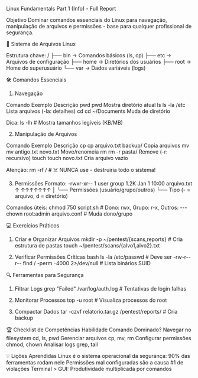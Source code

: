 Linux Fundamentals Part 1 (Info) - Full Report 

Objetivo
Dominar comandos essenciais do Linux para navegação, manipulação de arquivos e permissões - base para qualquer profissional de segurança.

🐧 Sistema de Arquivos Linux

Estrutura chave:
/
├── bin   → Comandos básicos (ls, cp)
├── etc   → Arquivos de configuração
├── home  → Diretórios dos usuários
├── root  → Home do superusuário
└── var   → Dados variáveis (logs)


🛠️ Comandos Essenciais
1. Navegação

Comando			Exemplo			Descrição
pwd			pwd			Mostra diretório atual
ls			ls -la /etc		Lista arquivos (-la: detalhes)
cd			cd ~/Documents		Muda de diretório

Dica:
ls -lh  # Mostra tamanhos legíveis (KB/MB)


2. Manipulação de Arquivos

Comando		Exemplo				Descrição
cp		cp arquivo.txt backup/		Copia arquivos
mv		mv antigo.txt novo.txt		Move/renomeia
rm		rm -r pasta/			Remove (-r: recursivo)
touch		touch novo.txt			Cria arquivo vazio


Atenção:
rm -rf /  # ☠️ NUNCA use - destruiria todo o sistema!


3. Permissões
Formato:
-rwxr-xr-- 1 user group 1.2K Jan 1 10:00 arquivo.txt
 ↑ ↑↑↑↑↑↑↑
 │ └── Permissões (usuário/grupo/outros)
 └── Tipo (- = arquivo, d = diretório)


Comandos úteis:
chmod 750 script.sh  # Dono: rwx, Grupo: r-x, Outros: ---
chown root:admin arquivo.conf  # Muda dono/grupo


💻 Exercícios Práticos

1. Criar e Organizar Arquivos
mkdir -p ~/pentest/{scans,reports}  # Cria estrutura de pastas
touch ~/pentest/scans/{alvo1,alvo2}.txt

2. Verificar Permissões Críticas
bash
ls -la /etc/passwd  # Deve ser -rw-r--r--
find / -perm -4000 2>/dev/null  # Lista binários SUID


🔍 Ferramentas para Segurança
1. Filtrar Logs
grep "Failed" /var/log/auth.log  # Tentativas de login falhas

2. Monitorar Processos
top -u root  # Visualiza processos do root

3. Compactar Dados
tar -czvf relatorio.tar.gz /pentest/reports/  # Cria backup


🏆 Checklist de Competências
Habilidade			Comando Dominado?
Navegar no filesystem		cd, ls, pwd
Gerenciar arquivos		cp, mv, rm
Configurar permissões		chmod, chown
Analisar logs			grep, tail


💡 Lições Aprendidas
Linux é o sistema operacional da segurança: 90% das ferramentas rodam nele
Permissões mal configuradas são a causa #1 de violações
Terminal > GUI: Produtividade multiplicada por comandos